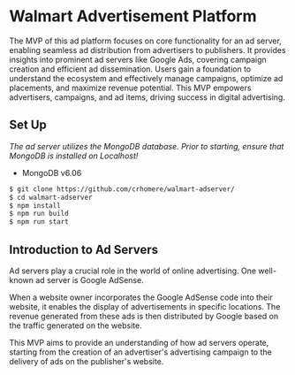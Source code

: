 # Walmart Advertisement Platform

The MVP of this ad platform focuses on core functionality for an ad server, enabling seamless ad distribution from advertisers to publishers. It provides insights into prominent ad servers like Google Ads, covering campaign creation and efficient ad dissemination. Users gain a foundation to understand the ecosystem and effectively manage campaigns, optimize ad placements, and maximize revenue potential. This MVP empowers advertisers, campaigns, and ad items, driving success in digital advertising.

## Set Up  

*The ad server utilizes the MongoDB database.
Prior to starting, ensure that MongoDB is installed on Localhost!*

- MongoDB v6.06

```bash
$ git clone https://github.com/crhomere/walmart-adserver/
$ cd walmart-adserver
$ npm install
$ npm run build
$ npm run start
```
## Introduction to Ad Servers
Ad servers play a crucial role in the world of online advertising. One well-known ad server is Google AdSense.

When a website owner incorporates the Google AdSense code into their website, it enables the display of advertisements in specific locations. The revenue generated from these ads is then distributed by Google based on the traffic generated on the website.

This MVP aims to provide an understanding of how ad servers operate, starting from the creation of an advertiser's advertising campaign to the delivery of ads on the publisher's website.
